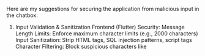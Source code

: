 Here are my suggestions for securing the application from malicious input in the chatbox:

1. Input Validation & Sanitization
Frontend (Flutter) Security:
Message Length Limits: Enforce maximum character limits (e.g., 2000 characters)
Input Sanitization: Strip HTML tags, SQL injection patterns, script tags
Character Filtering: Block suspicious characters like <script>, javascript:, etc.
Rate Limiting: Prevent spam by limiting messages per minute per user
Input Type Validation: Ensure only text input, no file uploads through chat
Backend (Python) Security:
Double Validation: Re-validate all input on the backend
SQL Injection Protection: Use parameterized queries (already using Firestore, which is safer)
XSS Prevention: Escape HTML entities in user input
Input Size Limits: Enforce strict message size limits on API level

2. Enhanced Violation Detection
Current System Improvements:
Multi-layered Detection: Add pre-LLM filtering before sending to OpenAI
Pattern Matching: Use regex patterns to catch obvious violations before LLM
Keyword Blacklists: Maintain lists of prohibited words/phrases
Context Analysis: Check message context, not just individual words
Advanced Detection:
Sentiment Analysis: Use additional AI models for toxicity detection
Language Detection: Ensure messages are in expected languages
Prompt Injection Detection: Specifically look for LLM manipulation attempts
Encoding Detection: Check for base64, URL encoding, or other obfuscation

==============

3. LLM Security (Prompt Injection Protection)
System Prompt Security:
Prompt Isolation: Clearly separate system instructions from user input
Instruction Reinforcement: Repeat critical instructions multiple times
Output Validation: Check LLM responses for leaked system prompts
Role Enforcement: Ensure LLM maintains its role and doesn't follow user instructions
Anti-Manipulation Techniques:
Input Prefixing: Add clear markers around user input
Instruction Sandboxing: Isolate user input from system commands
Response Filtering: Check LLM output for system prompt leakage
Jailbreak Detection: Monitor for common jailbreaking patterns

4. User Behavior Monitoring
Suspicious Activity Detection:
Rapid Fire Messages: Detect and throttle excessive messaging
Pattern Recognition: Identify repeated violation attempts
IP Tracking: Monitor for multiple accounts from same IP
Device Fingerprinting: Track suspicious device patterns
Progressive Penalties:
Warning System: Escalating warnings before bans
Temporary Restrictions: Short-term message limits
Feature Restrictions: Limit certain features for problematic users
Account Flagging: Mark accounts for manual review

5. Authentication & Authorization Security
Session Management:
Token Validation: Verify user tokens on every request
Session Expiry: Implement proper session timeouts
Device Binding: Bind sessions to specific devices
Concurrent Session Limits: Limit simultaneous logins
User Verification:
Email Verification: Ensure verified emails before full access
Phone Verification: Add SMS verification for high-risk actions
Identity Verification: Require additional verification for suspicious accounts
Trial Limitations: Stricter limits for trial users

6. API Security
Backend Protection:
Rate Limiting: Implement API rate limits per user/IP
Request Validation: Validate all API requests thoroughly
CORS Configuration: Proper CORS settings for web security
API Key Management: Secure OpenAI API key handling
Network Security:
HTTPS Enforcement: Ensure all communications are encrypted
Request Signing: Sign critical requests to prevent tampering
IP Whitelisting: Consider IP restrictions for admin functions
DDoS Protection: Implement protection against denial of service

7. Data Protection
Conversation Security:
Message Encryption: Encrypt stored messages
PII Detection: Automatically detect and handle personal information
Data Retention: Implement proper data retention policies
Audit Logging: Log all security-relevant events
Privacy Protection:
Data Minimization: Only store necessary conversation data
Anonymization: Remove identifying information from logs
Access Controls: Strict access controls for user data
Compliance: Ensure GDPR/privacy law compliance

8. Monitoring & Alerting
Real-time Monitoring:
Violation Alerts: Real-time alerts for serious violations
System Health: Monitor API response times and errors
Usage Patterns: Track unusual usage patterns
Security Events: Log and alert on security incidents
Analytics & Reporting:
Violation Trends: Track violation patterns over time
User Behavior Analysis: Identify problematic user patterns
System Performance: Monitor chat system performance
Security Metrics: Track security-related KPIs

9. Emergency Response
Incident Response:
Immediate Blocking: Ability to instantly block users/IPs
Content Removal: Quick content removal capabilities
System Lockdown: Emergency system shutdown procedures
Escalation Procedures: Clear escalation paths for serious incidents
Recovery Procedures:
Backup Systems: Backup chat functionality
Data Recovery: Procedures for data recovery after incidents
Service Restoration: Quick service restoration procedures
Post-incident Analysis: Learn from security incidents

10. Legal & Compliance
Content Moderation:
Human Review: Manual review for edge cases
Appeal Process: User appeal process for false positives
Legal Compliance: Ensure compliance with local laws
Content Policies: Clear, enforceable content policies
Documentation:
Security Policies: Document all security procedures
Incident Reports: Maintain incident documentation
Compliance Records: Keep compliance documentation
User Guidelines: Clear user behavior guidelines
Implementation Priority:
High Priority:

Enhanced input validation and sanitization
Improved violation detection
Rate limiting and spam protection
LLM prompt injection protection
Medium Priority: 5. User behavior monitoring 6. API security enhancements 7. Real-time monitoring and alerting

Long-term: 8. Advanced AI-based detection 9. Comprehensive audit systems 10. Legal compliance frameworks

These security measures should be implemented gradually, starting with the highest priority items that address the most common attack vectors.